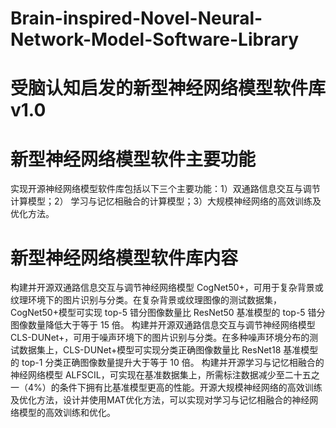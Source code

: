 # Brain-inspired-Novel-Neural-Network-Model-Software-Library
# 受脑认知启发的新型神经网络模型软件库v1.0 

# 新型神经网络模型软件主要功能
实现开源神经网络模型软件库包括以下三个主要功能：1）双通路信息交互与调节计算模型；2） 学习与记忆相融合的计算模型；3）大规模神经网络的高效训练及优化方法。

# 新型神经网络模型软件库内容
构建并开源双通路信息交互与调节神经网络模型 CogNet50+，可用于复杂背景或纹理环境下的图片识别与分类。在复杂背景或纹理图像的测试数据集，CogNet50+模型可实现 top-5 错分图像数量比 ResNet50 基准模型的 top-5 错分图像数量降低大于等于 15 倍。
构建并开源双通路信息交互与调节神经网络模型 CLS-DUNet+，可用于噪声环境下的图片识别与分类。在多种噪声环境分布的测试数据集上，CLS-DUNet+模型可实现分类正确图像数量比 ResNet18 基准模型的 top-1 分类正确图像数量提升大于等于 10 倍。
构建并开源学习与记忆相融合的神经网络模型 ALFSCIL，可实现在基准数据集上，所需标注数据减少至二十五之一（4%）的条件下拥有比基准模型更高的性能。开源大规模神经网络的高效训练及优化方法，设计并使用MAT优化方法，可以实现对学习与记忆相融合的神经网络模型的高效训练和优化。


